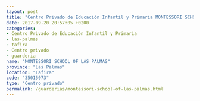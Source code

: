 ```yaml
---
layout: post
title: "Centro Privado de Educación Infantil y Primaria MONTESSORI SCHOOL OF LAS PALMAS"
date: 2017-09-20 20:57:05 +0200
categories:
- Centro Privado de Educación Infantil y Primaria
- las-palmas
- tafira
- Centro privado
- guarderia
name: "MONTESSORI SCHOOL OF LAS PALMAS"
province: "Las Palmas"
location: "Tafira"
code: "35015073"
type: "Centro privado"
permalink: /guarderias/montessori-school-of-las-palmas.html
---
```

